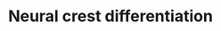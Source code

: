 ---
annotations:
- id: CL:0000008
  parent: native cell
  type: Cell Type Ontology
  value: migratory cranial neural crest cell
- id: PW:0000004
  parent: regulatory pathway
  type: Pathway Ontology
  value: regulatory pathway
- id: CL:0000029
  parent: animal cell
  type: Cell Type Ontology
  value: neural crest derived neuron
- id: CL:0000008
  parent: native cell
  type: Cell Type Ontology
  value: migratory cranial neural crest cell
authors:
- MaintBot
- Khanspers
- AlexanderPico
- Andra
- Egonw
- Laurent
- Eweitz
description: 'Gene regulatory network model of cranial neural crest cell (CNCC) development,
  adaped from PMID: 19575671. Most interactions in the model are proposed to regulate
  transcription of core factors involved involved in neural crest and downstream progenitor
  specification. Transcriptional regulation arrows are proposed to promote transcription,
  unless a graphical T-bar is present at the end of the arrow (commented to be inhibitors
  of transcriptional regulation). Additional gene information was obtained from http://www.ncbi.nlm.nih.gov/books/NBK53143  When
  citing thies pathway, please reference the source publication (PMID: 19575671).'
last-edited: 2021-05-23
organisms:
- Mus musculus
redirect_from:
- /index.php/Pathway:WP2074
- /instance/WP2074
- /instance/WP2074_r117928
revision: r117928
schema-jsonld:
- '@context': https://schema.org/
  '@id': https://wikipathways.github.io/pathways/WP2074.html
  '@type': Dataset
  creator:
    '@type': Organization
    name: WikiPathways
  description: 'Gene regulatory network model of cranial neural crest cell (CNCC)
    development, adaped from PMID: 19575671. Most interactions in the model are proposed
    to regulate transcription of core factors involved involved in neural crest and
    downstream progenitor specification. Transcriptional regulation arrows are proposed
    to promote transcription, unless a graphical T-bar is present at the end of the
    arrow (commented to be inhibitors of transcriptional regulation). Additional gene
    information was obtained from http://www.ncbi.nlm.nih.gov/books/NBK53143  When
    citing thies pathway, please reference the source publication (PMID: 19575671).'
  keywords:
  - Ascl1
  - Axin1
  - Axin2
  - Bmp4
  - Bmp7
  - Bmyc
  - Cdh1
  - Cdh2
  - Cdh6
  - Cdh7
  - Col11a2
  - Col2a1
  - Ctbp2
  - Ctnnb1
  - Dct
  - Dll1
  - Dll3
  - Dll4
  - Dlx5
  - Dmbx1
  - Dvl1
  - Dvl2
  - Dvl3
  - Ets1
  - Fgf15
  - Fgf2
  - Fgf8
  - Fgfr1
  - Fgfr2
  - Fgfr3
  - Foxd3
  - Fzd3
  - Gbx2
  - Gfap
  - Gjb1
  - Gsk3b
  - Hand1
  - Hdac1
  - Hdac10
  - Hdac11
  - Hdac2
  - Hdac3
  - Hdac4
  - Hdac5
  - Hdac6
  - Hdac7
  - Hdac8
  - Hdac9
  - Hes1
  - Hes5
  - Hey2
  - Hoxa1
  - Hoxb1
  - Id1
  - Isl1
  - Itgb1
  - Lhx1
  - Lhx2
  - Lhx5
  - Mbp
  - Mia1
  - Mitf
  - Mpz
  - Msx2
  - Msx3
  - Myb
  - Neurog1
  - Nfkb1
  - Nfkb2
  - Notch1
  - Notch2
  - Notch3
  - Notch4
  - Olig1
  - Olig2
  - Olig3
  - Pax3
  - Pax7
  - Phox2b
  - Pmp22
  - Prtg
  - Rbpj
  - Rhob
  - Smad1
  - Snai1
  - Snai2
  - Sox10
  - Sox5
  - Sox9
  - Tbx6
  - Tcf4
  - Tcf7l1
  - Tcfap2a
  - Tcfap2b
  - Tlx2
  - Twist1
  - Wnt1
  - Wnt3a
  - Wnt8a
  - Zic1
  - Zic5
  license: CC0
  name: Neural crest differentiation
seo: CreativeWork
title: Neural crest differentiation
wpid: WP2074
---